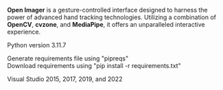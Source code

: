 **Open Imager** is a gesture-controlled interface designed to harness the power of advanced hand tracking technologies. Utilizing a combination of **OpenCV**, **cvzone**, and **MediaPipe**, it offers an unparalleled interactive experience.

Python version 3.11.7

Generate requirements file using "pipreqs" <br>
Download requirements using "pip install -r requirements.txt"

Visual Studio 2015, 2017, 2019, and 2022